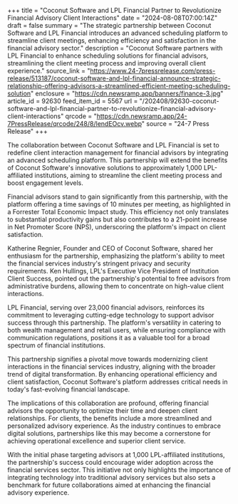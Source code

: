 +++
title = "Coconut Software and LPL Financial Partner to Revolutionize Financial Advisory Client Interactions"
date = "2024-08-08T07:00:14Z"
draft = false
summary = "The strategic partnership between Coconut Software and LPL Financial introduces an advanced scheduling platform to streamline client meetings, enhancing efficiency and satisfaction in the financial advisory sector."
description = "Coconut Software partners with LPL Financial to enhance scheduling solutions for financial advisors, streamlining the client meeting process and improving overall client experience."
source_link = "https://www.24-7pressrelease.com/press-release/513187/coconut-software-and-lpl-financial-announce-strategic-relationship-offering-advisors-a-streamlined-efficient-meeting-scheduling-solution"
enclosure = "https://cdn.newsramp.app/banners/finance-3.jpg"
article_id = 92630
feed_item_id = 5567
url = "/202408/92630-coconut-software-and-lpl-financial-partner-to-revolutionize-financial-advisory-client-interactions"
qrcode = "https://cdn.newsramp.app/24-7PressRelease/qrcode/248/8/lendEOcv.webp"
source = "24-7 Press Release"
+++

<p>The collaboration between Coconut Software and LPL Financial is set to redefine client interaction management for financial advisors by integrating an advanced scheduling platform. This partnership will extend the benefits of Coconut Software's innovative solutions to approximately 1,000 LPL-affiliated institutions, aiming to streamline the client meeting process and boost engagement levels.</p><p>Financial advisors stand to gain significantly from this partnership, with the platform offering a time savings of 10 minutes per meeting, as highlighted in a Forrester Total Economic Impact study. This efficiency not only translates to substantial productivity gains but also contributes to a 21-point increase in Net Promoter Score (NPS), underscoring the platform's impact on client satisfaction.</p><p>Katherine Regnier, Founder and CEO of Coconut Software, shared her enthusiasm for the partnership, emphasizing the platform's ability to meet the financial services industry's stringent privacy and security requirements. Ken Hullings, LPL's Executive Vice President of Institution Client Success, pointed out the partnership's potential to free advisors from administrative burdens, allowing them to concentrate on high-value client interactions.</p><p>LPL Financial, serving over 23,000 financial advisors, reinforces its commitment to leveraging cutting-edge technology to support advisor success through this partnership. The platform's versatility in catering to both wealth management and retail users, while ensuring compliance with communication regulations, positions it as a valuable tool for a broad spectrum of financial institutions.</p><p>This partnership signifies a pivotal move towards modernizing client interactions in the financial services industry, aligning with the broader trend of digital transformation. By enhancing operational efficiency and client satisfaction, Coconut Software's platform addresses critical needs in today's fast-evolving financial landscape.</p><p>The implications of this collaboration are profound, offering financial advisors the opportunity to optimize their time and deepen client relationships. For clients, the benefits include a more streamlined and personalized advisory experience. As the industry continues to embrace digital solutions, partnerships like this may become a cornerstone for achieving operational excellence and superior client service.</p><p>With the initial phase targeting advisors at 1,000 LPL-affiliated institutions, the partnership's success could encourage wider adoption across the financial services sector. This initiative not only highlights the importance of integrating technology into traditional advisory services but also sets a benchmark for future collaborations aimed at enhancing the financial advisory experience.</p>